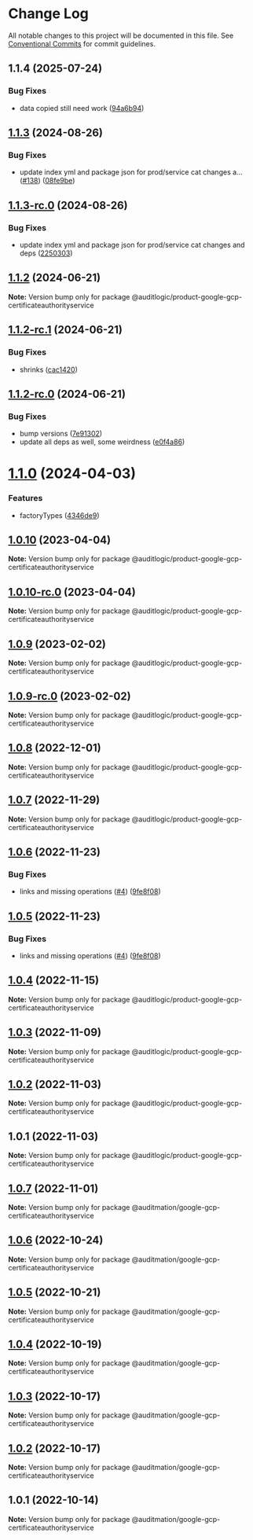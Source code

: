 # Change Log

All notable changes to this project will be documented in this file.
See [Conventional Commits](https://conventionalcommits.org) for commit guidelines.

## 1.1.4 (2025-07-24)


### Bug Fixes

* data copied still need work ([94a6b94](https://github.com/zerobias-org/product/commit/94a6b942fb0516367548599d739529536132755a))





## [1.1.3](https://github.com/auditlogic/product/compare/@auditlogic/product-google-gcp-certificateauthorityservice@1.1.2...@auditlogic/product-google-gcp-certificateauthorityservice@1.1.3) (2024-08-26)


### Bug Fixes

* update index yml and package json for prod/service cat changes a… ([#138](https://github.com/auditlogic/product/issues/138)) ([08fe9be](https://github.com/auditlogic/product/commit/08fe9beb1c8457462a19bc69caa02e6212d97e1a))





## [1.1.3-rc.0](https://github.com/auditlogic/product/compare/@auditlogic/product-google-gcp-certificateauthorityservice@1.1.2...@auditlogic/product-google-gcp-certificateauthorityservice@1.1.3-rc.0) (2024-08-26)


### Bug Fixes

* update index yml and package json for prod/service cat changes and deps ([2250303](https://github.com/auditlogic/product/commit/225030363a363608240135b7ebed386b28f01e4b))





## [1.1.2](https://github.com/auditlogic/product/compare/@auditlogic/product-google-gcp-certificateauthorityservice@1.1.2-rc.1...@auditlogic/product-google-gcp-certificateauthorityservice@1.1.2) (2024-06-21)

**Note:** Version bump only for package @auditlogic/product-google-gcp-certificateauthorityservice





## [1.1.2-rc.1](https://github.com/auditlogic/product/compare/@auditlogic/product-google-gcp-certificateauthorityservice@1.1.2-rc.0...@auditlogic/product-google-gcp-certificateauthorityservice@1.1.2-rc.1) (2024-06-21)


### Bug Fixes

* shrinks ([cac1420](https://github.com/auditlogic/product/commit/cac14200fefcd8183ab69fe89a47bd3f70f563e9))





## [1.1.2-rc.0](https://github.com/auditlogic/product/compare/@auditlogic/product-google-gcp-certificateauthorityservice@1.1.0...@auditlogic/product-google-gcp-certificateauthorityservice@1.1.2-rc.0) (2024-06-21)


### Bug Fixes

* bump versions ([7e91302](https://github.com/auditlogic/product/commit/7e913023b8b312150ed7762c32fbbe616be71de5))
* update all deps as well, some weirdness ([e0f4a86](https://github.com/auditlogic/product/commit/e0f4a864714e2d3de6bbf3da014d5312fe53be2f))





# [1.1.0](https://github.com/auditlogic/product/compare/@auditlogic/product-google-gcp-certificateauthorityservice@1.0.10...@auditlogic/product-google-gcp-certificateauthorityservice@1.1.0) (2024-04-03)


### Features

* factoryTypes ([4346de9](https://github.com/auditlogic/product/commit/4346de92693aee892fccf725338ffc7b80ab182b))





## [1.0.10](https://github.com/auditlogic/product/compare/@auditlogic/product-google-gcp-certificateauthorityservice@1.0.9...@auditlogic/product-google-gcp-certificateauthorityservice@1.0.10) (2023-04-04)

**Note:** Version bump only for package @auditlogic/product-google-gcp-certificateauthorityservice





## [1.0.10-rc.0](https://github.com/auditlogic/product/compare/@auditlogic/product-google-gcp-certificateauthorityservice@1.0.9...@auditlogic/product-google-gcp-certificateauthorityservice@1.0.10-rc.0) (2023-04-04)

**Note:** Version bump only for package @auditlogic/product-google-gcp-certificateauthorityservice





## [1.0.9](https://github.com/auditlogic/product/compare/@auditlogic/product-google-gcp-certificateauthorityservice@1.0.8...@auditlogic/product-google-gcp-certificateauthorityservice@1.0.9) (2023-02-02)

**Note:** Version bump only for package @auditlogic/product-google-gcp-certificateauthorityservice





## [1.0.9-rc.0](https://github.com/auditlogic/product/compare/@auditlogic/product-google-gcp-certificateauthorityservice@1.0.8...@auditlogic/product-google-gcp-certificateauthorityservice@1.0.9-rc.0) (2023-02-02)

**Note:** Version bump only for package @auditlogic/product-google-gcp-certificateauthorityservice





## [1.0.8](https://github.com/auditlogic/product/compare/@auditlogic/product-google-gcp-certificateauthorityservice@1.0.7...@auditlogic/product-google-gcp-certificateauthorityservice@1.0.8) (2022-12-01)

**Note:** Version bump only for package @auditlogic/product-google-gcp-certificateauthorityservice





## [1.0.7](https://github.com/auditlogic/product/compare/@auditlogic/product-google-gcp-certificateauthorityservice@1.0.6...@auditlogic/product-google-gcp-certificateauthorityservice@1.0.7) (2022-11-29)

**Note:** Version bump only for package @auditlogic/product-google-gcp-certificateauthorityservice





## [1.0.6](https://github.com/auditlogic/product/compare/@auditlogic/product-google-gcp-certificateauthorityservice@1.0.4...@auditlogic/product-google-gcp-certificateauthorityservice@1.0.6) (2022-11-23)


### Bug Fixes

* links and missing operations ([#4](https://github.com/auditlogic/product/issues/4)) ([9fe8f08](https://github.com/auditlogic/product/commit/9fe8f08fe7c57fdb79f991ac35bd6ac2e7dcad38))





## [1.0.5](https://github.com/auditlogic/product/compare/@auditlogic/product-google-gcp-certificateauthorityservice@1.0.4...@auditlogic/product-google-gcp-certificateauthorityservice@1.0.5) (2022-11-23)


### Bug Fixes

* links and missing operations ([#4](https://github.com/auditlogic/product/issues/4)) ([9fe8f08](https://github.com/auditlogic/product/commit/9fe8f08fe7c57fdb79f991ac35bd6ac2e7dcad38))





## [1.0.4](https://github.com/auditlogic/product/compare/@auditlogic/product-google-gcp-certificateauthorityservice@1.0.3...@auditlogic/product-google-gcp-certificateauthorityservice@1.0.4) (2022-11-15)

**Note:** Version bump only for package @auditlogic/product-google-gcp-certificateauthorityservice





## [1.0.3](https://github.com/auditlogic/product/compare/@auditlogic/product-google-gcp-certificateauthorityservice@1.0.2...@auditlogic/product-google-gcp-certificateauthorityservice@1.0.3) (2022-11-09)

**Note:** Version bump only for package @auditlogic/product-google-gcp-certificateauthorityservice





## [1.0.2](https://github.com/auditlogic/product/compare/@auditlogic/product-google-gcp-certificateauthorityservice@1.0.1...@auditlogic/product-google-gcp-certificateauthorityservice@1.0.2) (2022-11-03)

**Note:** Version bump only for package @auditlogic/product-google-gcp-certificateauthorityservice





## 1.0.1 (2022-11-03)

**Note:** Version bump only for package @auditlogic/product-google-gcp-certificateauthorityservice





## [1.0.7](https://github.com/auditmation/store-content/compare/@auditmation/google-gcp-certificateauthorityservice@1.0.6...@auditmation/google-gcp-certificateauthorityservice@1.0.7) (2022-11-01)

**Note:** Version bump only for package @auditmation/google-gcp-certificateauthorityservice





## [1.0.6](https://github.com/auditmation/store-content/compare/@auditmation/google-gcp-certificateauthorityservice@1.0.5...@auditmation/google-gcp-certificateauthorityservice@1.0.6) (2022-10-24)

**Note:** Version bump only for package @auditmation/google-gcp-certificateauthorityservice





## [1.0.5](https://github.com/auditmation/store-content/compare/@auditmation/google-gcp-certificateauthorityservice@1.0.4...@auditmation/google-gcp-certificateauthorityservice@1.0.5) (2022-10-21)

**Note:** Version bump only for package @auditmation/google-gcp-certificateauthorityservice





## [1.0.4](https://github.com/auditmation/store-content/compare/@auditmation/google-gcp-certificateauthorityservice@1.0.3...@auditmation/google-gcp-certificateauthorityservice@1.0.4) (2022-10-19)

**Note:** Version bump only for package @auditmation/google-gcp-certificateauthorityservice





## [1.0.3](https://github.com/auditmation/store-content/compare/@auditmation/google-gcp-certificateauthorityservice@1.0.2...@auditmation/google-gcp-certificateauthorityservice@1.0.3) (2022-10-17)

**Note:** Version bump only for package @auditmation/google-gcp-certificateauthorityservice





## [1.0.2](https://github.com/auditmation/store-content/compare/@auditmation/google-gcp-certificateauthorityservice@1.0.1...@auditmation/google-gcp-certificateauthorityservice@1.0.2) (2022-10-17)

**Note:** Version bump only for package @auditmation/google-gcp-certificateauthorityservice





## 1.0.1 (2022-10-14)

**Note:** Version bump only for package @auditmation/google-gcp-certificateauthorityservice
